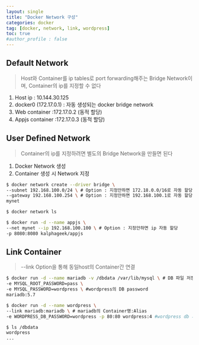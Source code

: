 ```yaml
---
layout: single
title: "Docker Network 구성"
categories: docker
tag: [docker, network, link, wordpress]
toc: true
#author_profile : false
---
```


## Default Network

> Host와 Container를 ip tables로 port forwarding해주는 Bridge Network이며, Container의 ip를 지정할 수 없다

1. Host ip : 10.144.30.125
2. docker0 (172.17.0.1) : 자동 생성되는 docker bridge network
3. Web container :172.17.0.2 (동적 할당)
4. Appjs container :172.17.0.3 (동적 할당)



## User Defined Network

> Container의 ip를 지정하려면 별도의 Bridge Network을 만들면 된다

1. Docker Network 생성
2. Container 생성 시 Network 지정

```bash
$ docker network create --driver bridge \
--subnet 192.168.100.0/24 \ # Option : 지정안하면 172.18.0.0/16로 자동 할당
--gateway 192.168.100.254 \ # Option : 지정안하면 192.168.100.1로 자동 할당
mynet

$ docker network ls

$ docker run -d --name appjs \
--net mynet --ip 192.168.100.100 \ # Option : 지정안하면 ip 자동 할당
-p 8080:8080 kalphageek/appjs
```



## Link Container

> --link Option을 통해 동일host의 Container간 연결

```bash
$ docker run -d --name mariadb -v /dbdata /var/lib/mysql \ # DB 파일 저장 위치
-e MYSQL_ROOT_PASSWORD=pass \
-e MYSQL_PASSWORD=wordpress \ #wordpress의 DB password
mariadb:5.7

$ docker run -d --name wordpress \
--link mariadb:mariadb \ # mariadb의 Container명:Alias
-e WORDPRESS_DB_PASSWORD=wordpress -p 80:80 wordpress:4 #wordpress db 자동생성 됨

$ ls /dbdata
wordpress
...
```


